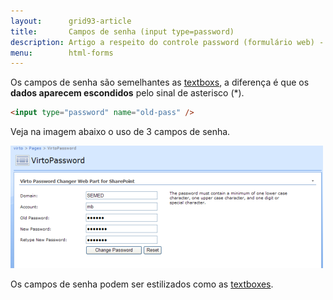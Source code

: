 ```yaml
---
layout:      grid93-article
title:       Campos de senha (input type=password)
description: Artigo a respeito do controle password (formulário web) - HTML e CSS
menu:        html-forms
---
```


Os campos de senha são semelhantes as [textboxs](../text-box/), a diferença é que os __dados aparecem escondidos__
pelo sinal de asterisco (*).

```html
<input type="password" name="old-pass" />
```

Veja na imagem abaixo o uso de 3 campos de senha.

![Ilustração de um campo de senha](input-pass.png "Ilustração de um campo password")

Os campos de senha podem ser estilizados como as [textboxes](/html-css/formularios/text-box/).